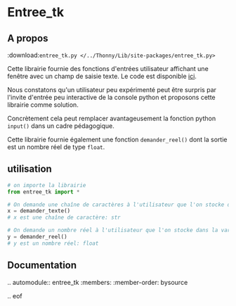 # Entree_tk
## A propos
:download:`entree_tk.py </../Thonny/Lib/site-packages/entree_tk.py>`

Cette librairie fournie des fonctions d'entrées utilisateur affichant une fenêtre avec un champ de saisie texte. Le code est disponible [ici](https://github.com/cspaier/thonny/blob/diderot/Thonny/Lib/site-packages/entree_tk.py).

Nous constatons qu'un utilisateur peu expérimenté peut être surpris par l'invite d'entrée peu interactive de la console python et proposons cette librairie comme solution.

Concrètement cela peut remplacer avantageusement la fonction python `input()` dans un cadre pédagogique.

Cette librairie fournie également une fonction `demander_reel()` dont la sortie est un nombre réel de type `float`.

## utilisation
```python
# on importe la librairie
from entree_tk import *

# On demande une chaîne de caractères à l'utilisateur que l'on stocke dans la variable x
x = demander_texte()
# x est une chaîne de caractère: str

# On demande un nombre réel à l'utilisateur que l'on stocke dans la variable y
y = demander_reel()
# y est un nombre réel: float
```

## Documentation

.. automodule:: entree_tk
    :members:
    :member-order: bysource

.. eof
